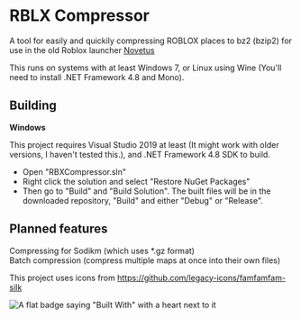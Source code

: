 # RBLX Compressor       
A tool for easily and quickily compressing ROBLOX places to bz2 (bzip2) for use in the old Roblox launcher [Novetus](https://bitl.itch.io/novetus)

This runs on systems with at least Windows 7, or Linux using Wine (You'll need to install .NET Framework 4.8 and Mono).
## Building
**Windows**

This project requires Visual Studio 2019 at least (It might work with older versions, I haven't tested this.), and .NET Framework 4.8 SDK to build. 
* Open "RBXCompressor.sln"
* Right click the solution and select "Restore NuGet Packages"
* Then go to "Build" and "Build Solution". The built files will be in the downloaded repository, "Build" and either "Debug" or "Release".

## Planned features
Compressing for Sodikm (which uses *.gz format)\
Batch compression (compress multiple maps at once into their own files) 

This project uses icons from https://github.com/legacy-icons/famfamfam-silk

![A flat badge saying "Built With" with a heart next to it](https://forthebadge.com/images/badges/built-with-love.svg)